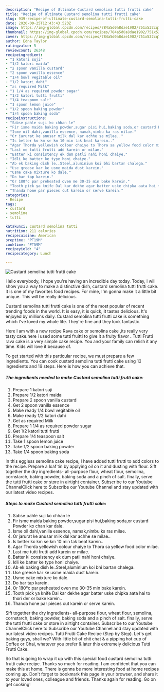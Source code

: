 ```yaml
---
description: "Recipe of Ultimate Custard semolina tutti frutti cake"
title: "Recipe of Ultimate Custard semolina tutti frutti cake"
slug: 939-recipe-of-ultimate-custard-semolina-tutti-frutti-cake
date: 2020-09-25T12:43:43.523Z
image: https://img-global.cpcdn.com/recipes/784a5d0a8dae1902/751x532cq70/custard-semolina-tutti-frutti-cake-recipe-main-photo.jpg
thumbnail: https://img-global.cpcdn.com/recipes/784a5d0a8dae1902/751x532cq70/custard-semolina-tutti-frutti-cake-recipe-main-photo.jpg
cover: https://img-global.cpcdn.com/recipes/784a5d0a8dae1902/751x532cq70/custard-semolina-tutti-frutti-cake-recipe-main-photo.jpg
author: Edna Taylor
ratingvalue: 5
reviewcount: 26348
recipeingredient:
- "1 katori suji"
- "1/2 katori maida"
- "2 spoon vanilla custard"
- "2 spoon vanilla essence"
- "1/4 bowl vegitable oil"
- "1/2 katori dahi"
- "as required Milk"
- "1 1/4 as required powder sugar"
- "1/2 katori tutti frutti"
- "1/4 teaspoon salt"
- "1 spoon lemon juice"
- "1/2 spoon baking powder"
- "1/4 spoon baking soda"
recipeinstructions:
- "Sabse pahle suji ko chhan le"
- "Fir isme maida baking powder,sugar pisi hui,baking soda,or custard Powder ko chan kar dale."
- "Isme oil dahi,vanilla essence, namak,nimbu ka ras milae."
- "Or jarurat ke anusar milk dal kar achhe se milae.."
- "Is better ko km se km 10 min tak beat karein.."
- "Agar Thorda yellowish colour chaiye to Thora sa yellow food color milae."
- "Last me tutti frutti add karein or milae."
- "Batter ki consistency ek dum patli nahi honi chaiye."
- "Idli ke batter ke type honi chaiye."
- "Ab ek baking dish le..Steel,aluminium koi bhi bartan chalega."
- "Use greese kar ke usme maida dust karein."
- "Usme cake mixture ko dale."
- "Do bar tap karein."
- "Or 180°c par preheated oven me 30-35 min bake karein."
- "Tooth pick ya knife Dal kar dekhe agar batter uske chipka aata hai to thori der or bake karein.."
- "Thanda hone par pieces cut karein or serve karein."
categories:
- Recipe
tags:
- custard
- semolina
- tutti

katakunci: custard semolina tutti 
nutrition: 211 calories
recipecuisine: American
preptime: "PT19M"
cooktime: "PT59M"
recipeyield: "4"
recipecategory: Lunch

---
```



![Custard semolina tutti frutti cake](https://img-global.cpcdn.com/recipes/784a5d0a8dae1902/751x532cq70/custard-semolina-tutti-frutti-cake-recipe-main-photo.jpg)

Hello everybody, I hope you're having an incredible day today. Today, I will show you a way to make a distinctive dish, custard semolina tutti frutti cake. It is one of my favorites food recipes. For mine, I'm gonna make it a little bit unique. This will be really delicious.

Custard semolina tutti frutti cake is one of the most popular of recent trending foods in the world. It is easy, it is quick, it tastes delicious. It's enjoyed by millions daily. Custard semolina tutti frutti cake is something which I've loved my whole life. They're fine and they look fantastic.

Here I am with a new recipe Rava cake or semolina cake ,its really very tasty cake.here i used some tutti fruitti to give it a fruity flavor . Tutti Frutti rava cake is a very simple cake recipe. You and your family can relish it any time. Kids will love it because of.


To get started with this particular recipe, we must prepare a few ingredients. You can cook custard semolina tutti frutti cake using 13 ingredients and 16 steps. Here is how you can achieve that.

<!--inarticleads1-->

##### The ingredients needed to make Custard semolina tutti frutti cake:

1. Prepare 1 katori suji
1. Prepare 1/2 katori maida
1. Prepare 2 spoon vanilla custard
1. Get 2 spoon vanilla essence
1. Make ready 1/4 bowl vegitable oil
1. Make ready 1/2 katori dahi
1. Get as required Milk
1. Prepare 1 1/4 as required powder sugar
1. Get 1/2 katori tutti frutti
1. Prepare 1/4 teaspoon salt
1. Take 1 spoon lemon juice
1. Take 1/2 spoon baking powder
1. Take 1/4 spoon baking soda


In this eggless semolina cake recipe, I have added tutti frutti to add colors to the recipe. Prepare a loaf tin by applying oil on it and dusting with flour. Sift together the dry ingredients- all-purpose flour, wheat flour, semolina, cornstarch, baking powder, baking soda and a pinch of salt. finally, serve the tutti frutti cake or store in airtight container. Subscribe to our Youtube ChannelClick here to Subscribe our Youtube Channel and stay updated with our latest video recipes. 

<!--inarticleads2-->

##### Steps to make Custard semolina tutti frutti cake:

1. Sabse pahle suji ko chhan le
1. Fir isme maida baking powder,sugar pisi hui,baking soda,or custard Powder ko chan kar dale.
1. Isme oil dahi,vanilla essence, namak,nimbu ka ras milae.
1. Or jarurat ke anusar milk dal kar achhe se milae..
1. Is better ko km se km 10 min tak beat karein..
1. Agar Thorda yellowish colour chaiye to Thora sa yellow food color milae.
1. Last me tutti frutti add karein or milae.
1. Batter ki consistency ek dum patli nahi honi chaiye.
1. Idli ke batter ke type honi chaiye.
1. Ab ek baking dish le..Steel,aluminium koi bhi bartan chalega.
1. Use greese kar ke usme maida dust karein.
1. Usme cake mixture ko dale.
1. Do bar tap karein.
1. Or 180°c par preheated oven me 30-35 min bake karein.
1. Tooth pick ya knife Dal kar dekhe agar batter uske chipka aata hai to thori der or bake karein..
1. Thanda hone par pieces cut karein or serve karein.


Sift together the dry ingredients- all-purpose flour, wheat flour, semolina, cornstarch, baking powder, baking soda and a pinch of salt. finally, serve the tutti frutti cake or store in airtight container. Subscribe to our Youtube ChannelClick here to Subscribe our Youtube Channel and stay updated with our latest video recipes. Tutti Frutti Cake Recipe (Step by Step). Let&#39;s get baking guys, shall we? With little bit of chit chat &amp; a pipping hot cup of Coffee or Chai, whatever you prefer &amp; later this extremely delicious Tutti Frutti Cake. 

So that is going to wrap it up with this special food custard semolina tutti frutti cake recipe. Thanks so much for reading. I am confident that you can make this at home. There is gonna be more interesting food at home recipes coming up. Don't forget to bookmark this page in your browser, and share it to your loved ones, colleague and friends. Thanks again for reading. Go on get cooking!

